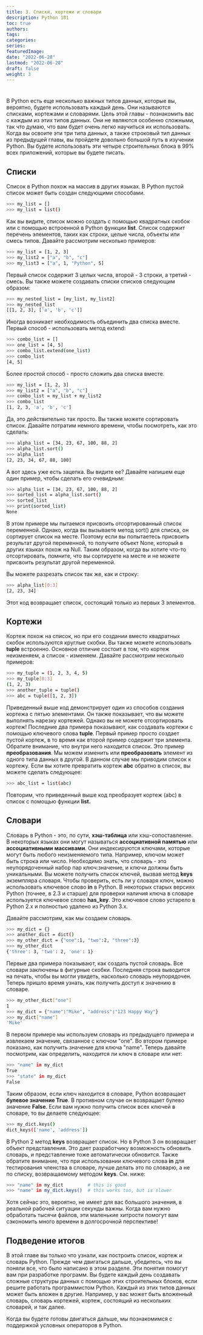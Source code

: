 ```yaml
---
title: 3. Списки, кортежи и словари
description: Python 101
toc: true
authors:
tags:
categories:
series:
featuredImage:
date: "2022-06-28"
lastmod: "2022-06-28"
draft: false
weight: 3
---
```


# 

В Python есть еще несколько важных типов данных, которые вы, вероятно, будете использовать каждый день. Они называются списками, кортежами и словарями. Цель этой главы - познакомить вас с каждым из этих типов данных. Они не являются особенно сложными, так что думаю, что вам будет очень легко научиться их использовать. Когда вы освоите эти три типа данных, а также строковый тип данных из предыдущей главы, вы пройдете довольно большой путь в изучении Python. Вы будете использовать эти четыре строительных блока в 99% всех приложений, которые вы будете писать.

## Списки

Список в Python похож на массив в других языках. В Python пустой список может быть создан следующими способами.

```sh
>>> my_list = []
>>> my_list = list()
```
Как вы видите, список можно создать с помощью квадратных скобок или с помощью встроенной в Python функции **list**. Список содержит перечень элементов, таких как строки, целые числа, объекты или смесь типов. Давайте рассмотрим несколько примеров:

```sh
>>> my_list = [1, 2, 3]
>>> my_list2 = ["a", "b", "c"]
>>> my_list3 = ["a", 1, "Python", 5]
```
Первый список содержит 3 целых числа, второй - 3 строки, а третий - смесь. Вы также можете создавать списки списков следующим образом:

```sh
>>> my_nested_list = [my_list, my_list2]
>>> my_nested_list
[[1, 2, 3], ['a', 'b', 'c']]
```
Иногда возникает необходимость объединить два списка вместе. Первый способ - использовать метод extend:

```sh
>>> combo_list = []
>>> one_list = [4, 5]
>>> combo_list.extend(one_list)
>>> combo_list
[4, 5]
```

Более простой способ - просто сложить два списка вместе.

```sh
>>> my_list = [1, 2, 3]
>>> my_list2 = ["a", "b", "c"]
>>> combo_list = my_list + my_list2
>>> combo_list
[1, 2, 3, 'a', 'b', 'c']
```
Да, это действительно так просто. Вы также можете сортировать список. Давайте потратим немного времени, чтобы посмотреть, как это сделать:

```sh
>>> alpha_list = [34, 23, 67, 100, 88, 2]
>>> alpha_list.sort()
>>> alpha_list
[2, 23, 34, 67, 88, 100]
```
А вот здесь уже есть зацепка. Вы видите ее? Давайте напишем еще один пример, чтобы сделать его очевидным:

```sh
>>> alpha_list = [34, 23, 67, 100, 88, 2]
>>> sorted_list = alpha_list.sort()
>>> sorted_list
>>> print(sorted_list)
None
```
В этом примере мы пытаемся присвоить отсортированный список переменной. Однако, когда вы вызываете метод sort() для списка, он сортирует список на месте. Поэтому если вы попытаетесь присвоить результат другой переменной, то получите объект None, который в других языках похож на Null. Таким образом, когда вы хотите что-то отсортировать, помните, что вы сортируете на месте и не можете присвоить результат другой переменной.

Вы можете разрезать список так же, как и строку:

```sh
>>> alpha_list[0:3]
[2, 23, 34]
```
Этот код возвращает список, состоящий только из первых 3 элементов.

## Кортежи

Кортеж похож на список, но при его создании вместо квадратных скобок используются круглые скобки. Вы также можете использовать **tuple** встроенно. Основное отличие состоит в том, что кортеж неизменяем, а список - изменяем. Давайте рассмотрим несколько примеров:

```sh
>>> my_tuple = (1, 2, 3, 4, 5)
>>> my_tuple[0:3]
(1, 2, 3)
>>> another_tuple = tuple()
>>> abc = tuple([1, 2, 3])
```
Приведенный выше код демонстрирует один из способов создания кортежа с пятью элементами. Он также показывает, что вы можете выполнять нарезку кортежей. Однако вы не можете отсортировать кортеж! Последние два примера показывают, как создавать кортежи с помощью ключевого слова **tuple**. Первый пример просто создает пустой кортеж, в то время как второй пример содержит три элемента. Обратите внимание, что внутри него находится список. Это пример **преобразования**. Мы можем изменить или **преобразовать** элемент из одного типа данных в другой. В данном случае мы приводим список к кортежу. Если вы хотите превратить кортеж **abc** обратно в список, вы можете сделать следующее:

```sh
>>> abc_list = list(abc)
```
Повторим, что приведенный выше код преобразует кортеж (abc) в список с помощью функции **list.**

## Словари

Словарь в Python - это, по сути, **хэш-таблица** или хэш-сопоставление. В некоторых языках они могут называться **ассоциативной памятью** или **ассоциативными массивами**. Они индексируются ключами, которые могут быть любого неизменяемого типа. Например, ключом может быть строка или число. Необходимо знать, что словарь - это неупорядоченный набор пар ключ:значение, и ключи должны быть уникальными. Вы можете получить список ключей, вызвав метод **keys** экземпляра словаря. Чтобы проверить, есть ли у словаря ключ, можно использовать ключевое слово **in** в Python. В некоторых старых версиях Python (точнее, в 2.3 и старше) для проверки наличия ключа в словаре используется ключевое слово **has_key**. Это ключевое слово устарело в Python 2.x и полностью удалено из Python 3.x.

Давайте рассмотрим, как мы создаем словарь.

```sh
>>> my_dict = {}
>>> another_dict = dict()
>>> my_other_dict = {"one":1, "two":2, "three":3}
>>> my_other_dict
{'three': 3, 'two': 2, 'one': 1}
```
Первые два примера показывают, как создать пустой словарь. Все словари заключены в фигурные скобки. Последняя строка выводится на печать, чтобы вы могли увидеть, насколько словарь неупорядочен. Теперь пришло время узнать, как получить доступ к значению в словаре.

```sh
>>> my_other_dict["one"]
1
>>> my_dict = {"name":"Mike", "address":"123 Happy Way"}
>>> my_dict["name"]
'Mike'
```
В первом примере мы используем словарь из предыдущего примера и извлекаем значение, связанное с ключом "one". Во втором примере показано, как получить значение для ключа "name". Теперь давайте посмотрим, как определить, находится ли ключ в словаре или нет:

```sh
>>> "name" in my_dict
True
>>> "state" in my_dict
False
```
Таким образом, если ключ находится в словаре, Python возвращает **булевое значение True**. В противном случае он возвращает булево значение **False**. Если вам нужно получить список всех ключей в словаре, то вы делаете следующее:

```sh
>>> my_dict.keys()
dict_keys(['name', 'address'])
```
В Python 2 метод **keys** возвращает список. Но в Python 3 он возвращает объект представления. Это дает разработчику возможность обновить словарь, и представление тоже автоматически обновится. Также обратите внимание, что при использовании ключевого слова **in** для тестирования членства в словаре, лучше делать это по словарю, а не по списку, возвращаемому методом **keys**. См. ниже:

```sh
>>> "name" in my_dict         # this is good
>>> "name" in my_dict.keys()  # this works too, but is slower
```
Хотя сейчас это, вероятно, не имеет для вас большого значения, в реальной рабочей ситуации секунды важны. Когда вам нужно обработать тысячи файлов, эти маленькие хитрости помогут вам сэкономить много времени в долгосрочной перспективе!

## Подведение итогов

В этой главе вы только что узнали, как построить список, кортеж и словарь Python. Прежде чем двигаться дальше, убедитесь, что вы поняли все, что было написано в этом разделе. Эти понятия помогут вам при разработке программ. Вы будете каждый день создавать сложные структуры данных с помощью этих строительных блоков, если решите работать программистом Python. Каждый из этих типов данных может быть вложен в другие. Например, у вас может быть вложенный словарь, словарь кортежей, кортеж, состоящий из нескольких словарей, и так далее.

Когда вы будете готовы двигаться дальше, мы познакомимся с поддержкой условных операторов в Python.
